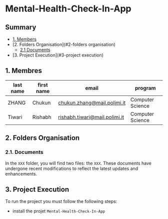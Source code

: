 # Mental-Health-Check-In-App<!-- omit in toc -->
## Summary <!-- omit in toc -->
- [1. Members](#1-membres)
- [2. Folders Organisation](#2-folders organisation)
    - [2.1 Documents](#21-documents)
- [3. Project Execution](#3-project execution)    


## 1. Membres

| last name | first name |                 email               |      program      |
| --------- | ---------- | ----------------------------------- | ----------------- |
|   ZHANG   |   Chukun   | <chukun.zhang@mail.polimi.it>       |       Computer Science     |
| Tiwari |   Rishabh  | <rishabh.tiwari@mail.polimi.it> |       Computer Science     |


## 2. Folders Organisation

### 2.1. Documents
In the `XXX` folder, you will find two files: the `XXX`. These documents have undergone recent modifications to reflect the latest updates and enhancements.

## 3. Project Execution
To run the project you must follow the following steps:
- install the projet `Mental-Health-Check-In-App`


